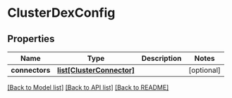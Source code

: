 # ClusterDexConfig

## Properties
Name | Type | Description | Notes
------------ | ------------- | ------------- | -------------
**connectors** | [**list[ClusterConnector]**](ClusterConnector.md) |  | [optional] 

[[Back to Model list]](../README.md#documentation-for-models) [[Back to API list]](../README.md#documentation-for-api-endpoints) [[Back to README]](../README.md)


